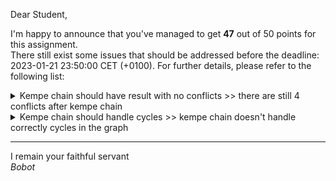 Dear Student,

I'm happy to announce that you've managed to get **47** out of 50 points for this assignment.\
There still exist some issues that should be addressed before the deadline: 2023-01-21 23:50:00 CET (+0100). For further details, please refer to the following list:

<details><summary>Kempe chain should have result with no conflicts &gt;&gt; there are still 4 conflicts after kempe chain</summary>&emsp;- bad edges: [4, 0, 0, 0, 0, 0, 0, 0, 0]<br>&emsp;- state: (0: 1) (1: 1) (2: 0) (3: 1) (4: 0) (5: 0) (6: 0) (7: 1) (8: 2)<br>&emsp;- graph: {0: {8, 4, 5}, 1: {4, 6}, 2: {4, 5}, 3: {6}, 4: {0, 1, 2}, 5: {0, 2}, 6: {1, 3}, 7: {8}, 8: {0, 7}}</details>
<details><summary>Kempe chain should handle cycles &gt;&gt; kempe chain doesn&#x27;t handle correctly cycles in the graph</summary>&emsp;- state: (0: 1) (1: 1) (2: 0) (3: 1) (4: 0) (5: 0) (6: 0) (7: 1) (8: 2)<br>&emsp;- graph: {0: {8, 4, 5}, 1: {4, 6}, 2: {4, 5}, 3: {6}, 4: {0, 1, 2}, 5: {0, 2}, 6: {1, 3}, 7: {8}, 8: {0, 7}}</details>

-----------
I remain your faithful servant\
_Bobot_